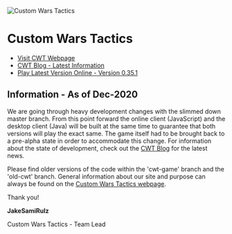 ![Custom Wars Tactics](http://i1264.photobucket.com/albums/jj496/CustomWarTactics/cwtactics.png)

# Custom Wars Tactics

* [Visit CWT Webpage](http://ctomni231.github.io/cwtactics)
* [CWT Blog - Latest Information](http://cwtactics.blogspot.com/)
* [Play Latest Version Online - Version 0.35.1](http://ctomni231.github.io/cwtactics/0_3_5/game/game.html)

## Information - As of Dec-2020

We are going through heavy development changes with the slimmed down master branch. From this point forward the online client (JavaScript) and the desktop client (Java) will be built at the same time to guarantee that both versions will play the exact same. The game itself had to be brought back to a pre-alpha state in order to accommodate this change. For information about the state of development, check out the [CWT Blog](http://cwtactics.blogspot.com/) for the latest news.

Please find older versions of the code within the 'cwt-game' branch and the 'old-cwt' branch. General information about our site and purpose can always be found on the [Custom Wars Tactics webpage](http://ctomni231.github.io/cwtactics).

Thank you!

**JakeSamiRulz**

Custom Wars Tactics - Team Lead
